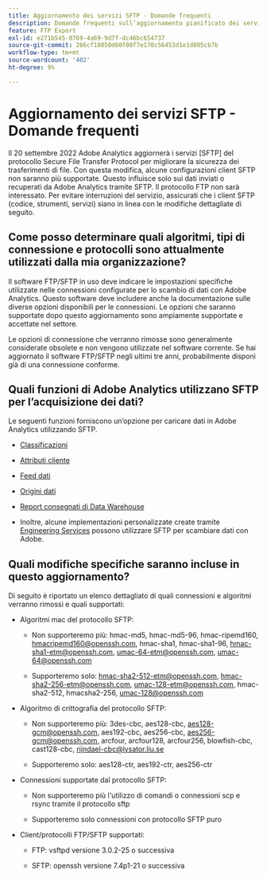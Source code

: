 ```yaml
---
title: Aggiornamento dei servizi SFTP - Domande frequenti
description: Domande frequenti sull’aggiornamento pianificato dei servizi SFTP.
feature: FTP Export
exl-id: e271b545-0769-4a69-9d7f-dc46bc654737
source-git-commit: 266cf18050d60f08f7e170c56453d1e1d805cb7b
workflow-type: tm+mt
source-wordcount: '402'
ht-degree: 9%

---
```


# Aggiornamento dei servizi SFTP - Domande frequenti

Il 20 settembre 2022 Adobe Analytics aggiornerà i servizi [SFTP] del protocollo Secure File Transfer Protocol per migliorare la sicurezza dei trasferimenti di file. Con questa modifica, alcune configurazioni client SFTP non saranno più supportate. Questo influisce solo sui dati inviati o recuperati da Adobe Analytics tramite SFTP. Il protocollo FTP non sarà interessato. Per evitare interruzioni del servizio, assicurati che i client SFTP (codice, strumenti, servizi) siano in linea con le modifiche dettagliate di seguito.

## Come posso determinare quali algoritmi, tipi di connessione e protocolli sono attualmente utilizzati dalla mia organizzazione?

Il software FTP/SFTP in uso deve indicare le impostazioni specifiche utilizzate nelle connessioni configurate per lo scambio di dati con Adobe Analytics. Questo software deve includere anche la documentazione sulle diverse opzioni disponibili per le connessioni. Le opzioni che saranno supportate dopo questo aggiornamento sono ampiamente supportate e accettate nel settore.

Le opzioni di connessione che verranno rimosse sono generalmente considerate obsolete e non vengono utilizzate nel software corrente. Se hai aggiornato il software FTP/SFTP negli ultimi tre anni, probabilmente disponi già di una connessione conforme.

## Quali funzioni di Adobe Analytics utilizzano SFTP per l’acquisizione dei dati?

Le seguenti funzioni forniscono un’opzione per caricare dati in Adobe Analytics utilizzando SFTP.

* [Classificazioni](https://experienceleague.adobe.com/docs/analytics/export/ftp-and-sftp/set-up-ftp-accounts/ftp-saint.html?lang=it)

* [Attributi cliente](https://experienceleague.adobe.com/docs/core-services/interface/services/customer-attributes/attributes.html)

* [Feed dati](https://experienceleague.adobe.com/docs/analytics/export/ftp-and-sftp/set-up-ftp-accounts/ftp-datafeeds.html)

* [Origini dati](https://experienceleague.adobe.com/docs/analytics/export/ftp-and-sftp/set-up-ftp-accounts/ftp-datasources.html)

* [Report consegnati di Data Warehouse](https://experienceleague.adobe.com/docs/analytics/export/ftp-and-sftp/set-up-ftp-accounts/ftp-dw-reports.html)

* Inoltre, alcune implementazioni personalizzate create tramite [Engineering Services](https://experienceleague.adobe.com/docs/analytics/export/ftp-and-sftp/set-up-ftp-accounts/ftp-eng-services.html) possono utilizzare SFTP per scambiare dati con Adobe.

## Quali modifiche specifiche saranno incluse in questo aggiornamento?

Di seguito è riportato un elenco dettagliato di quali connessioni e algoritmi verranno rimossi e quali
supportati:

* Algoritmi mac del protocollo SFTP:

   * Non supporteremo più: hmac-md5, hmac-md5-96, hmac-ripemd160, hmacripemd160@openssh.com, hmac-sha1, hmac-sha1-96, hmac-sha1-etm@openssh.com, umac-64-etm@openssh.com, umac-64@openssh.com

   * Supporteremo solo: hmac-sha2-512-etm@openssh.com, hmac-sha2-256-etm@openssh.com, umac-128-etm@openssh.com, hmac-sha2-512, hmacsha2-256, umac-128@openssh.com

* Algoritmo di crittografia del protocollo SFTP:

   * Non supporteremo più: 3des-cbc, aes128-cbc, aes128-gcm@openssh.com, aes192-cbc, aes256-cbc, aes256-gcm@openssh.com, arcfour, arcfour128, arcfour256, blowfish-cbc, cast128-cbc, rijndael-cbc@lysator.liu.se

   * Supporteremo solo: aes128-ctr, aes192-ctr, aes256-ctr

* Connessioni supportate dal protocollo SFTP:

   * Non supporteremo più l&#39;utilizzo di comandi o connessioni scp e rsync tramite il protocollo sftp

   * Supporteremo solo connessioni con protocollo SFTP puro

* Client/protocolli FTP/SFTP supportati:

   * FTP: vsftpd versione 3.0.2-25 o successiva

   * SFTP: openssh versione 7.4p1-21 o successiva
